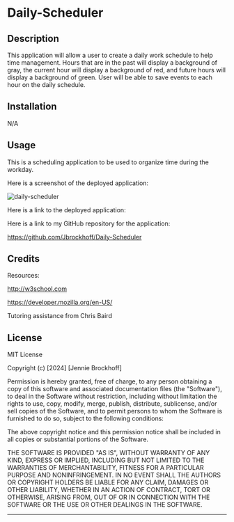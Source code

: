 # Daily-Scheduler

## Description

This application will allow a user to create a daily work schedule to help time management. Hours that are in the past will display a background of gray, the current hour will display a background of red, and future hours will display a background of green. User will be able to save events to each hour on the daily schedule.

## Installation
N/A

## Usage

This is a scheduling application to be used to organize time during the workday.

Here is a screenshot of the deployed application:

![daily-scheduler](assets/daily-scheduler.jpg)

Here is a link to the deployed application:



Here is a link to my GitHub repository for the application:

https://github.com/Jbrockhoff/Daily-Scheduler


## Credits
Resources:

http://w3school.com

https://developer.mozilla.org/en-US/


Tutoring assistance from Chris Baird

## License

MIT License

Copyright (c) [2024] [Jennie Brockhoff]

Permission is hereby granted, free of charge, to any person obtaining a copy
of this software and associated documentation files (the "Software"), to deal
in the Software without restriction, including without limitation the rights
to use, copy, modify, merge, publish, distribute, sublicense, and/or sell
copies of the Software, and to permit persons to whom the Software is
furnished to do so, subject to the following conditions:

The above copyright notice and this permission notice shall be included in all
copies or substantial portions of the Software.

THE SOFTWARE IS PROVIDED "AS IS", WITHOUT WARRANTY OF ANY KIND, EXPRESS OR
IMPLIED, INCLUDING BUT NOT LIMITED TO THE WARRANTIES OF MERCHANTABILITY,
FITNESS FOR A PARTICULAR PURPOSE AND NONINFRINGEMENT. IN NO EVENT SHALL THE
AUTHORS OR COPYRIGHT HOLDERS BE LIABLE FOR ANY CLAIM, DAMAGES OR OTHER
LIABILITY, WHETHER IN AN ACTION OF CONTRACT, TORT OR OTHERWISE, ARISING FROM,
OUT OF OR IN CONNECTION WITH THE SOFTWARE OR THE USE OR OTHER DEALINGS IN THE
SOFTWARE.

---
